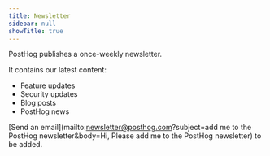 ```yaml
---
title: Newsletter
sidebar: null
showTitle: true
---
```


PostHog publishes a once-weekly newsletter.

It contains our latest content:

* Feature updates
* Security updates
* Blog posts
* PostHog news

[Send an email](mailto:newsletter@posthog.com?subject=add me to the PostHog newsletter&body=Hi, Please add me to the PostHog newsletter) to be added.